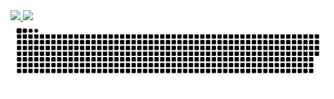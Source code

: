 <div>
  <a href="https://github.com/thimastini">
  <img height="180em" src="https://github-readme-stats.vercel.app/api/top-langs/?username=thimastini&layout=compact&langs_count=7&theme=dracula"/>
  <img height="180em" src="https://github-readme-stats.vercel.app/api?username=thimastini&show_icons=true&theme=dracula&include_all_commits=true&count_private=true"/>
</div>

<picture>
  <source media="(prefers-color-scheme: dark)" srcset="https://raw.githubusercontent.com/thimastini/thimastini/output/github-snake-dark.svg" />
  <source media="(prefers-color-scheme: light)" srcset="https://raw.githubusercontent.com/thimastini/thimastini/output/github-snake.svg" />
  <img alt="github-snake" src="https://raw.githubusercontent.com/thimastini/thimastini/output/github-snake.svg" />
</picture>
